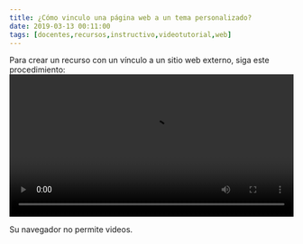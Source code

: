 ```yaml
---
title: ¿Cómo vinculo una página web a un tema personalizado?
date: 2019-03-13 00:11:00
tags: [docentes,recursos,instructivo,videotutorial,web]
---
```

Para crear un recurso con un vínculo a un sitio web externo, siga este procedimiento:
<video controls="controls" style="width: 100%">
  <source type="video/mp4" src="../vids/11_Web.mp4"></source>
  <p>Su navegador no permite videos.</p>
</video>